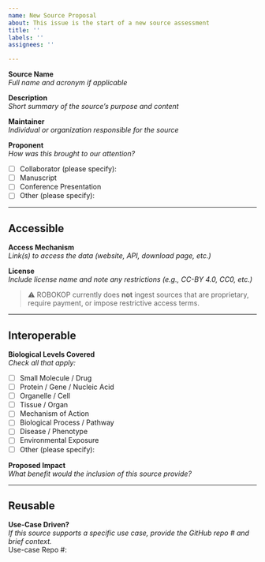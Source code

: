 ```yaml
---
name: New Source Proposal
about: This issue is the start of a new source assessment
title: ''
labels: ''
assignees: ''

---
```


**Source Name**  
_Full name and acronym if applicable_  
<!-- e.g., Comparative Toxicogenomics Database (CTD) -->

**Description**  
_Short summary of the source’s purpose and content_  

**Maintainer**  
_Individual or organization responsible for the source_  

**Proponent**  
_How was this brought to our attention?_  
- [ ] Collaborator (please specify):
- [ ] Manuscript  
- [ ] Conference Presentation  
- [ ] Other (please specify):

---

## Accessible

**Access Mechanism**  
_Link(s) to access the data (website, API, download page, etc.)_  

**License**  
_Include license name and note any restrictions (e.g., CC-BY 4.0, CC0, etc.)_  
> ⚠️ ROBOKOP currently does **not** ingest sources that are proprietary, require payment, or impose restrictive access terms.

---

## Interoperable

**Biological Levels Covered**  
_Check all that apply:_  
- [ ] Small Molecule / Drug  
- [ ] Protein / Gene / Nucleic Acid  
- [ ] Organelle / Cell  
- [ ] Tissue / Organ  
- [ ] Mechanism of Action  
- [ ] Biological Process / Pathway  
- [ ] Disease / Phenotype  
- [ ] Environmental Exposure  
- [ ] Other (please specify):

**Proposed Impact**  
_What benefit would the inclusion of this source provide?_  

---

## Reusable

**Use-Case Driven?**  
_If this source supports a specific use case, provide the GitHub repo # and brief context._  
Use-case Repo #:
